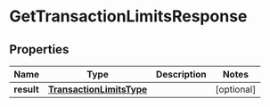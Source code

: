 
# GetTransactionLimitsResponse

## Properties
Name | Type | Description | Notes
------------ | ------------- | ------------- | -------------
**result** | [**TransactionLimitsType**](TransactionLimitsType.md) |  |  [optional]



